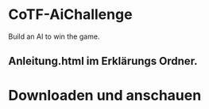 # CoTF-AiChallenge
Build an AI to win the game.

## Anleitung.html im Erklärungs Ordner.
# Downloaden und anschauen
